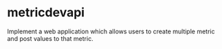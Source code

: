 # metricdevapi
Implement a web application which allows users to create multiple metric and post values to that metric.
